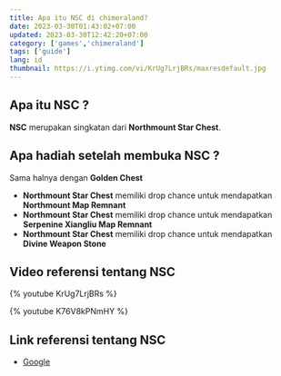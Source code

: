 ```yaml
---
title: Apa itu NSC di chimeraland?
date: 2023-03-30T01:43:02+07:00
updated: 2023-03-30T12:42:20+07:00
category: ['games','chimeraland']
tags: ['guide']
lang: id
thumbnail: https://i.ytimg.com/vi/KrUg7LrjBRs/maxresdefault.jpg
---
```


## Apa itu NSC ?

**NSC** merupakan singkatan dari **Northmount Star Chest**.

## Apa hadiah setelah membuka NSC ?
Sama halnya dengan **Golden Chest**
- **Northmount Star Chest** memiliki drop chance untuk mendapatkan **Northmount Map Remnant**
- **Northmount Star Chest** memiliki drop chance untuk mendapatkan **Serpenine Xiangliu Map Remnant**
- **Northmount Star Chest** memiliki drop chance untuk mendapatkan **Divine Weapon Stone**

## Video referensi tentang NSC

{% youtube KrUg7LrjBRs %}

{% youtube K76V8kPNmHY %}

## Link referensi tentang NSC
- [Google](https://www.google.com/search?q=northmount+star+chest+chimeraland&client=firefox-b-d&sxsrf=APwXEdeyweGyXeJMc1YGoq9ui5G8s-b6eg%3A1680115739768&ei=G4gkZKzELqqD4-EPrvyu-AY&ved=0ahUKEwjsvebu5oH-AhWqwTgGHS6-C28Q4dUDCA4&uact=5&oq=northmount+star+chest+chimeraland&gs_lcp=Cgxnd3Mtd2l6LXNlcnAQAzIFCCEQoAE6CAgAEKIEELADOgsIABCJBRCiBBCwAzoECCEQFUoECEEYAVCcAljpDmCZE2gBcAB4AIABlwGIAZQKkgEDNC44mAEAoAEByAEDwAEB&sclient=gws-wiz-serp)